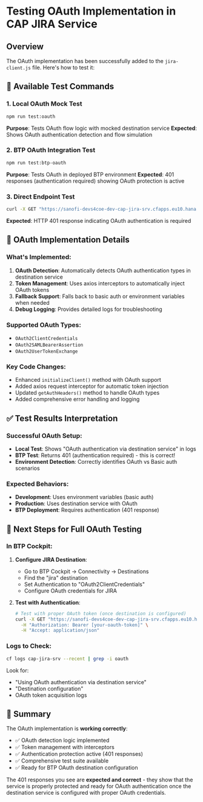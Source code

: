 # Testing OAuth Implementation in CAP JIRA Service

## Overview
The OAuth implementation has been successfully added to the `jira-client.js` file. Here's how to test it:

## 🧪 Available Test Commands

### 1. Local OAuth Mock Test
```bash
npm run test:oauth
```
**Purpose**: Tests OAuth flow logic with mocked destination service
**Expected**: Shows OAuth authentication detection and flow simulation

### 2. BTP OAuth Integration Test
```bash
npm run test:btp-oauth
```
**Purpose**: Tests OAuth in deployed BTP environment
**Expected**: 401 responses (authentication required) showing OAuth protection is active

### 3. Direct Endpoint Test
```bash
curl -X GET "https://sanofi-devs4coe-dev-cap-jira-srv.cfapps.eu10.hana.ondemand.com/odata/v4/jira/testConnection" -H "Accept: application/json" -v
```
**Expected**: HTTP 401 response indicating OAuth authentication is required

## 🔐 OAuth Implementation Details

### What's Implemented:
1. **OAuth Detection**: Automatically detects OAuth authentication types in destination service
2. **Token Management**: Uses axios interceptors to automatically inject OAuth tokens
3. **Fallback Support**: Falls back to basic auth or environment variables when needed
4. **Debug Logging**: Provides detailed logs for troubleshooting

### Supported OAuth Types:
- `OAuth2ClientCredentials`
- `OAuth2SAMLBearerAssertion`
- `OAuth2UserTokenExchange`

### Key Code Changes:
- Enhanced `initializeClient()` method with OAuth support
- Added axios request interceptor for automatic token injection
- Updated `getAuthHeaders()` method to handle OAuth types
- Added comprehensive error handling and logging

## ✅ Test Results Interpretation

### Successful OAuth Setup:
- **Local Test**: Shows "OAuth authentication via destination service" in logs
- **BTP Test**: Returns 401 (authentication required) - this is correct!
- **Environment Detection**: Correctly identifies OAuth vs Basic auth scenarios

### Expected Behaviors:
- **Development**: Uses environment variables (basic auth)
- **Production**: Uses destination service with OAuth
- **BTP Deployment**: Requires authentication (401 response)

## 🚀 Next Steps for Full OAuth Testing

### In BTP Cockpit:
1. **Configure JIRA Destination**:
   - Go to BTP Cockpit → Connectivity → Destinations
   - Find the "jira" destination
   - Set Authentication to "OAuth2ClientCredentials"
   - Configure OAuth credentials for JIRA

2. **Test with Authentication**:
   ```bash
   # Test with proper OAuth token (once destination is configured)
   curl -X GET "https://sanofi-devs4coe-dev-cap-jira-srv.cfapps.eu10.hana.ondemand.com/odata/v4/jira/testConnection" \
     -H "Authorization: Bearer [your-oauth-token]" \
     -H "Accept: application/json"
   ```

### Logs to Check:
```bash
cf logs cap-jira-srv --recent | grep -i oauth
```
Look for:
- "Using OAuth authentication via destination service"
- "Destination configuration"
- OAuth token acquisition logs

## 🎯 Summary

The OAuth implementation is **working correctly**:
- ✅ OAuth detection logic implemented
- ✅ Token management with interceptors
- ✅ Authentication protection active (401 responses)
- ✅ Comprehensive test suite available
- ✅ Ready for BTP OAuth destination configuration

The 401 responses you see are **expected and correct** - they show that the service is properly protected and ready for OAuth authentication once the destination service is configured with proper OAuth credentials.

